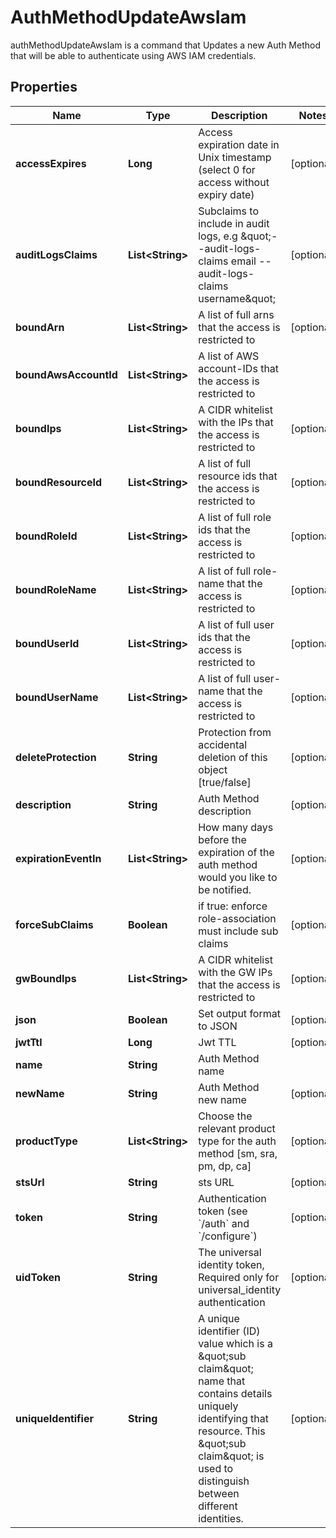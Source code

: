 

# AuthMethodUpdateAwsIam

authMethodUpdateAwsIam is a command that Updates a new Auth Method that will be able to authenticate using AWS IAM credentials.

## Properties

| Name | Type | Description | Notes |
|------------ | ------------- | ------------- | -------------|
|**accessExpires** | **Long** | Access expiration date in Unix timestamp (select 0 for access without expiry date) |  [optional] |
|**auditLogsClaims** | **List&lt;String&gt;** | Subclaims to include in audit logs, e.g \&quot;--audit-logs-claims email --audit-logs-claims username\&quot; |  [optional] |
|**boundArn** | **List&lt;String&gt;** | A list of full arns that the access is restricted to |  [optional] |
|**boundAwsAccountId** | **List&lt;String&gt;** | A list of AWS account-IDs that the access is restricted to |  |
|**boundIps** | **List&lt;String&gt;** | A CIDR whitelist with the IPs that the access is restricted to |  [optional] |
|**boundResourceId** | **List&lt;String&gt;** | A list of full resource ids that the access is restricted to |  [optional] |
|**boundRoleId** | **List&lt;String&gt;** | A list of full role ids that the access is restricted to |  [optional] |
|**boundRoleName** | **List&lt;String&gt;** | A list of full role-name that the access is restricted to |  [optional] |
|**boundUserId** | **List&lt;String&gt;** | A list of full user ids that the access is restricted to |  [optional] |
|**boundUserName** | **List&lt;String&gt;** | A list of full user-name that the access is restricted to |  [optional] |
|**deleteProtection** | **String** | Protection from accidental deletion of this object [true/false] |  [optional] |
|**description** | **String** | Auth Method description |  [optional] |
|**expirationEventIn** | **List&lt;String&gt;** | How many days before the expiration of the auth method would you like to be notified. |  [optional] |
|**forceSubClaims** | **Boolean** | if true: enforce role-association must include sub claims |  [optional] |
|**gwBoundIps** | **List&lt;String&gt;** | A CIDR whitelist with the GW IPs that the access is restricted to |  [optional] |
|**json** | **Boolean** | Set output format to JSON |  [optional] |
|**jwtTtl** | **Long** | Jwt TTL |  [optional] |
|**name** | **String** | Auth Method name |  |
|**newName** | **String** | Auth Method new name |  [optional] |
|**productType** | **List&lt;String&gt;** | Choose the relevant product type for the auth method [sm, sra, pm, dp, ca] |  [optional] |
|**stsUrl** | **String** | sts URL |  [optional] |
|**token** | **String** | Authentication token (see &#x60;/auth&#x60; and &#x60;/configure&#x60;) |  [optional] |
|**uidToken** | **String** | The universal identity token, Required only for universal_identity authentication |  [optional] |
|**uniqueIdentifier** | **String** | A unique identifier (ID) value which is a \&quot;sub claim\&quot; name that contains details uniquely identifying that resource. This \&quot;sub claim\&quot; is used to distinguish between different identities. |  [optional] |



